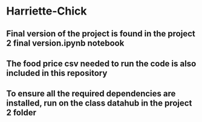 # Harriette-Chick
##  Final version of the project is found in the project 2 final version.ipynb notebook
##  The food price csv needed to run the code is also included in this repository
##  To ensure all the required dependencies are installed, run on the class datahub in the project 2 folder 

